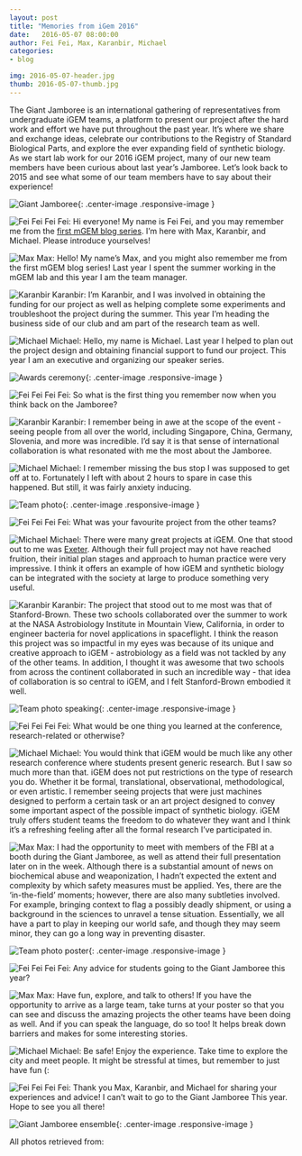 ```yaml
---
layout: post
title: "Memories from iGem 2016"
date:   2016-05-07 08:00:00
author: Fei Fei, Max, Karanbir, Michael
categories: 
- blog

img: 2016-05-07-header.jpg
thumb: 2016-05-07-thumb.jpg
---
```



The Giant Jamboree is an international gathering of representatives from undergraduate iGEM teams, a platform to present our project after the hard work and effort we have put throughout the past year. It’s where we share and exchange ideas, celebrate our contributions to the Registry of Standard Biological Parts, and explore the ever expanding field of synthetic biology. As we start lab work for our 2016 iGEM project, many of our new team members have been curious about last year’s Jamboree. Let’s look back to 2015 and see what some of our team members have to say about their experience! 

![Giant Jamboree](https://scontent-yyz1-1.xx.fbcdn.net/v/t34.0-12/13187830_10206249900229754_787392054_n.png?oh=ef8c5a885c03cee9289aae9bb70d145d&oe=5730A79B){: .center-image .responsive-image }

![Fei Fei](https://scontent-yyz1-1.xx.fbcdn.net/v/t34.0-12/13153496_10206249919350232_1906714038_n.png?oh=a836a00e71e520ed8af454c355f53d8b&oe=5730A8C3 "Fei Fei") Fei Fei: Hi everyone! My name is Fei Fei, and you may remember me from the [first mGEM blog series](http://mcmastergem.com/blog/2015/08/17/a-fledgling-guide-to-syn-bio/). I’m here with Max, Karanbir, and Michael. Please introduce yourselves!    

![Max](https://scontent-yyz1-1.xx.fbcdn.net/v/t34.0-12/13153468_10206253350636012_1466451684_n.png?oh=6f254ec0d297e10243d6861e44d906dd&oe=5732688C "Max") Max: Hello! My name’s Max, and you might also remember me from the first mGEM blog series! Last year I spent the summer working in the mGEM lab and this year I am the team manager.    

![Karanbir](https://scontent-yyz1-1.xx.fbcdn.net/v/t34.0-12/13152773_10206253363916344_437115623_n.png?oh=8ec41b87d583f1a384ea11e4f84ac544&oe=57315EE4 "Karanbir") Karanbir: I’m Karanbir, and I was involved in obtaining the funding for our project as well as helping complete some experiments and troubleshoot the project during the summer. This year I’m heading the business side of our club and am part of the research team as well.    

![Michael](https://scontent-yyz1-1.xx.fbcdn.net/v/t34.0-12/13115452_10206253364076348_320125434_n.png?oh=f9b0241bc8e846397299a49f7ea3f278&oe=57314834 "Michael") Michael: Hello, my name is Michael. Last year I helped to plan out the project design and obtaining financial support to fund our project. This year I am an executive and organizing our speaker series.    

![Awards ceremony](https://scontent-yyz1-1.xx.fbcdn.net/v/t34.0-12/13162235_10206253364996371_292889188_n.png?oh=d720577077571f0ded4df918defa1c22&oe=57312FB6){: .center-image .responsive-image }

![Fei Fei](https://scontent-yyz1-1.xx.fbcdn.net/v/t34.0-12/13153496_10206249919350232_1906714038_n.png?oh=a836a00e71e520ed8af454c355f53d8b&oe=5730A8C3 "Fei Fei") Fei Fei: So what is the first thing you remember now when you think back on the Jamboree?

![Karanbir](https://scontent-yyz1-1.xx.fbcdn.net/v/t34.0-12/13152773_10206253363916344_437115623_n.png?oh=8ec41b87d583f1a384ea11e4f84ac544&oe=57315EE4 "Karanbir") Karanbir: I remember being in awe at the scope of the event - seeing people from all over the world, including Singapore, China, Germany, Slovenia, and more was incredible. I’d say it is that sense of international collaboration is what resonated with me the most about the Jamboree.

![Michael](https://scontent-yyz1-1.xx.fbcdn.net/v/t34.0-12/13115452_10206253364076348_320125434_n.png?oh=f9b0241bc8e846397299a49f7ea3f278&oe=57314834 "Michael") Michael: I remember missing the bus stop I was supposed to get off at to. Fortunately I left with about 2 hours to spare in case this happened. But still, it was fairly anxiety inducing.

![Team photo](https://scontent-yyz1-1.xx.fbcdn.net/v/t34.0-12/13140918_10206253365316379_2081819745_n.png?oh=8fce20d9e77712df19bb12254fb2ac7a&oe=5731760D){: .center-image .responsive-image }

![Fei Fei](https://scontent-yyz1-1.xx.fbcdn.net/v/t34.0-12/13153496_10206249919350232_1906714038_n.png?oh=a836a00e71e520ed8af454c355f53d8b&oe=5730A8C3 "Fei Fei") Fei Fei: What was your favourite project from the other teams?

![Michael](https://scontent-yyz1-1.xx.fbcdn.net/v/t34.0-12/13115452_10206253364076348_320125434_n.png?oh=f9b0241bc8e846397299a49f7ea3f278&oe=57314834 "Michael") Michael: There were many great projects at iGEM. One that stood out to me was [Exeter](http://2015.igem.org/Team:Exeter). Although their full project may not have reached fruition, their initial plan stages and approach to human practice were very impressive. I think it offers an example of how iGEM and synthetic biology can be integrated with the society at large to produce something very useful.

![Karanbir](https://scontent-yyz1-1.xx.fbcdn.net/v/t34.0-12/13152773_10206253363916344_437115623_n.png?oh=8ec41b87d583f1a384ea11e4f84ac544&oe=57315EE4 "Karanbir") Karanbir: The project that stood out to me most was that of Stanford-Brown. These two schools collaborated over the summer to work at the NASA Astrobiology Institute in Mountain View, California, in order to engineer bacteria for novel applications in spaceflight. I think the reason this project was so impactful in my eyes was because of its unique and creative approach to iGEM - astrobiology as a field was not tackled by any of the other teams. In addition, I thought it was awesome that two schools from across the continent collaborated in such an incredible way - that idea of collaboration is so central to iGEM, and I felt Stanford-Brown embodied it well.

![Team photo speaking](https://scontent-yyz1-1.xx.fbcdn.net/v/t34.0-12/13141100_10206253366156400_114186999_n.png?oh=4789a47b0f996fa39789fe58b23d5e08&oe=573271C3){: .center-image .responsive-image }

![Fei Fei](https://scontent-yyz1-1.xx.fbcdn.net/v/t34.0-12/13153496_10206249919350232_1906714038_n.png?oh=a836a00e71e520ed8af454c355f53d8b&oe=5730A8C3 "Fei Fei") Fei Fei: What would be one thing you learned at the conference, research-related or otherwise?

![Michael](https://scontent-yyz1-1.xx.fbcdn.net/v/t34.0-12/13115452_10206253364076348_320125434_n.png?oh=f9b0241bc8e846397299a49f7ea3f278&oe=57314834 "Michael") Michael: You would think that iGEM would be much like any other research conference where students present generic research. But I saw so much more than that. iGEM does not put restrictions on the type of research you do. Whether it be formal, translational, observational, methodological, or even artistic. I remember seeing projects that were just machines designed to perform a certain task or an art project designed to convey some important aspect of the possible impact of synthetic biology. iGEM truly offers student teams the freedom to do whatever they want and I think it’s a refreshing feeling after all the formal research I’ve participated in. 

![Max](https://scontent-yyz1-1.xx.fbcdn.net/v/t34.0-12/13153468_10206253350636012_1466451684_n.png?oh=6f254ec0d297e10243d6861e44d906dd&oe=5732688C "Max") Max: I had the opportunity to meet with members of the FBI at a booth during the Giant Jamboree, as well as attend their full presentation later on in the week. Although there is a substantial amount of news on biochemical abuse and weaponization, I hadn’t expected the extent and complexity by which safety measures must be applied. Yes, there are the ‘in-the-field’ moments; however, there are also many subtleties involved. For example, bringing context to flag a possibly deadly shipment, or using a background in the sciences to unravel a tense situation. Essentially, we all have a part to play in keeping our world safe, and though they may seem minor, they can go a long way in preventing disaster.

![Team photo poster](https://scontent-yyz1-1.xx.fbcdn.net/v/t34.0-12/13115457_10206253366476408_1618484436_n.png?oh=b93da37ce9bd849893b5251728597677&oe=5731323C){: .center-image .responsive-image }

![Fei Fei](https://scontent-yyz1-1.xx.fbcdn.net/v/t34.0-12/13153496_10206249919350232_1906714038_n.png?oh=a836a00e71e520ed8af454c355f53d8b&oe=5730A8C3 "Fei Fei") Fei Fei: Any advice for students going to the Giant Jamboree this year?

![Max](https://scontent-yyz1-1.xx.fbcdn.net/v/t34.0-12/13153468_10206253350636012_1466451684_n.png?oh=6f254ec0d297e10243d6861e44d906dd&oe=5732688C "Max") Max: Have fun, explore, and talk to others! If you have the opportunity to arrive as a large team, take turns at your poster so that you can see and discuss the amazing projects the other teams have been doing as well. And if you can speak the language, do so too! It helps break down barriers and makes for some interesting stories.

![Michael](https://scontent-yyz1-1.xx.fbcdn.net/v/t34.0-12/13115452_10206253364076348_320125434_n.png?oh=f9b0241bc8e846397299a49f7ea3f278&oe=57314834 "Michael") Michael: Be safe! Enjoy the experience. Take time to explore the city and meet people. It might be stressful at times, but remember to just have fun (:

![Fei Fei](https://scontent-yyz1-1.xx.fbcdn.net/v/t34.0-12/13153496_10206249919350232_1906714038_n.png?oh=a836a00e71e520ed8af454c355f53d8b&oe=5730A8C3 "Fei Fei") Fei Fei: Thank you Max, Karanbir, and Michael for sharing your experiences and advice! I can’t wait to go to the Giant Jamboree This year. Hope to see you all there!

![Giant Jamboree ensemble](https://scontent-yyz1-1.xx.fbcdn.net/v/t34.0-12/13152819_10206253366756415_1120214806_n.png?oh=c54493f770b734cb497755b2c1db13fb&oe=57312A7D){: .center-image .responsive-image }

All photos retrieved from: [](https://www.flickr.com/photos/igemhq/sets/72157659478301262/)